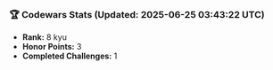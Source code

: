### 🏆 Codewars Stats (Updated: 2025-06-25 03:43:22 UTC)

- **Rank:** 8 kyu
- **Honor Points:** 3
- **Completed Challenges:** 1
